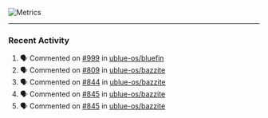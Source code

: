 ![Metrics](https://metrics.lecoq.io/KyleGospo?template=classic&base=header%2C%20activity%2C%20community%2C%20repositories%2C%20metadata&base.indepth=false&base.hireable=false&base.skip=false&config.timezone=America%2FLos_Angeles)

---
### Recent Activity
<!--START_SECTION:activity-->
1. 🗣 Commented on [#999](https://github.com/ublue-os/bluefin/issues/999#issuecomment-1975273309) in [ublue-os/bluefin](https://github.com/ublue-os/bluefin)
2. 🗣 Commented on [#809](https://github.com/ublue-os/bazzite/issues/809#issuecomment-1975269860) in [ublue-os/bazzite](https://github.com/ublue-os/bazzite)
3. 🗣 Commented on [#844](https://github.com/ublue-os/bazzite/issues/844#issuecomment-1975269703) in [ublue-os/bazzite](https://github.com/ublue-os/bazzite)
4. 🗣 Commented on [#845](https://github.com/ublue-os/bazzite/issues/845#issuecomment-1975268627) in [ublue-os/bazzite](https://github.com/ublue-os/bazzite)
5. 🗣 Commented on [#845](https://github.com/ublue-os/bazzite/issues/845#issuecomment-1975268512) in [ublue-os/bazzite](https://github.com/ublue-os/bazzite)
<!--END_SECTION:activity-->
